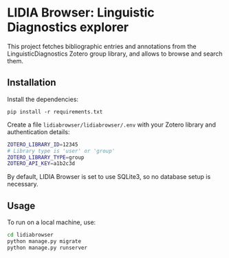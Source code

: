 # LIDIA Browser: Linguistic Diagnostics explorer

This project fetches bibliographic entries and annotations from the LinguisticDiagnostics Zotero group library, and allows to browse and search them.


## Installation

Install the dependencies:

    pip install -r requirements.txt

Create a file `lidiabrowser/lidiabrowser/.env` with your Zotero library and authentication details:

```sh
ZOTERO_LIBRARY_ID=12345
# Library type is 'user' or 'group'
ZOTERO_LIBRARY_TYPE=group
ZOTERO_API_KEY=a1b2c3d
```

By default, LIDIA Browser is set to use SQLite3, so no database setup is necessary.


## Usage

To run on a local machine, use:

```sh
cd lidiabrowser
python manage.py migrate
python manage.py runserver
```

